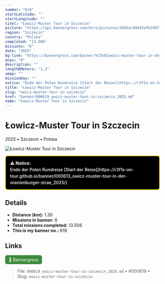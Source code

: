```yaml
---
nummer: "619"
startLatitude: ""
startLongitude: ""
titel: "Łowicz-Muster Tour in Szczecin"
picture: "https://api.bannergress.com/bnrs/pictures/20d5ac49d45afb2407fdb2b5f81576b0"
region: "Szczecin"
country: "Polska"
completed: "13.506"
missions: "6"
date: "2025"
bg-link: "https://bannergress.com/banner/%C5%82owicz-muster-tour-in-der-oranienburger-stra%C3%9Fe-75f1"
onyx: "0"
description: ""
lengthKMeters: "1,3"
umap: ""
missionDay: ""
notice: "Ende der Polen Rundreise [Start der Reise](https-//r3f1s-on-tour.github.io/banner/000613_owicz-muster-tour-in-der-oranienburger-strae_2025/)"
title: "Łowicz-Muster Tour in Szczecin"
slug: "owicz-muster-tour-in-szczecin"
href: "banner/000619_owicz-muster-tour-in-szczecin_2025.md"
name: "Łowicz-Muster Tour in Szczecin"
---
```

# Łowicz-Muster Tour in Szczecin

*2025* • Szczecin • Polska

![Łowicz-Muster Tour in Szczecin](https://api.bannergress.com/bnrs/pictures/20d5ac49d45afb2407fdb2b5f81576b0)


<div style="
  margin: 10px 0 18px;
  padding: 12px 14px;
  border: 2px solid #FFD500;
  background-color: #000;
  color: #fff;
  border-radius: 8px;
  font-weight: 500;
  line-height: 1.5;
">
  ⚠️ <strong>Notice:</strong><br>
  Ende der Polen Rundreise [Start der Reise](https-//r3f1s-on-tour.github.io/banner/000613_owicz-muster-tour-in-der-oranienburger-strae_2025/)
</div>


## Details
- **Distance (km):** 1.30
- **Missions in banner:** 6
- **Total missions completed:** 13.506
- **This is my banner no.:** 619





## Links
<a href="https://bannergress.com/banner/%C5%82owicz-muster-tour-in-der-oranienburger-stra%C3%9Fe-75f1" target="_blank" style="display:inline-block;margin-right:8px;padding:6px 12px;background:#3c8b3c;color:#fff;text-decoration:none;border-radius:6px;">🔗 Bannergress</a>



> File: `000619_owicz-muster-tour-in-szczecin_2025.md`
> • #000619
> • Slug: `owicz-muster-tour-in-szczecin`

